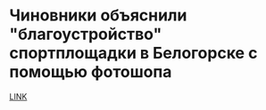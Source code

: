 # Чиновники объяснили "благоустройство" спортплощадки в Белогорске с помощью фотошопа



[LINK](https://varlamov.ru/2897909.html)